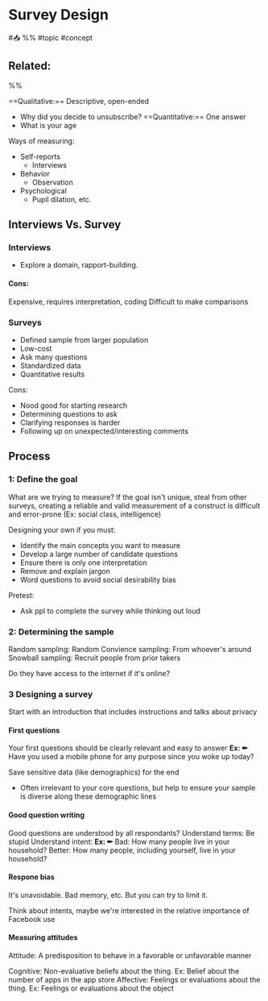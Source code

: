 # Survey Design
#📥 
%%
#topic
#concept

**Related:**
-  

%%


==Qualitative:== Descriptive, open-ended
- Why did you decide to unsubscribe?
==Quantitative:== One answer
- What is your age

Ways of measuring:
- Self-reports
	- Interviews
- Behavior
	- Observation
- Psychological
	- Pupil dilation, etc.


## Interviews Vs. Survey

### Interviews
- Explore a domain, rapport-building.

#### Cons: 
Expensive, requires interpretation, coding
Difficult to make comparisons

### Surveys
- Defined sample from larger population
- Low-cost
- Ask many questions
- Standardized data
- Quantitative results

Cons:
- Nood good for starting research 
- Determining questions to ask
- Clarifying responses is harder
- Following up on unexpected/interesting comments

## Process
### 1: Define the goal
What are we trying to measure? 
If the goal isn't unique, steal from other surveys, creating a reliable and valid measurement of a construct is difficult and error-prone (Ex: social class, intelligence)

Designing your own if you must:
- Identify the main concepts you want to measure 
- Develop a large number of candidate questions
- Ensure there is only one interpretation
- Remove and explain jargon
- Word questions to avoid social desirability bias 

Pretest: 
- Ask ppl to complete the survey while thinking out loud 

### 2: Determining the sample

Random sampling: Random
Convience sampling: From whoever's around
Snowball sampling: Recruit people from prior takers

Do they have access to the internet if it's online?

### 3 Designing a survey 

Start with an introduction that includes instructions and talks about privacy

#### First questions 
Your first questions should be clearly relevant and easy to answer
**Ex: ✏**  
Have you used a mobile phone for any purpose since you woke up today?

Save sensitive data (like demographics) for the end
- Often irrelevant to your core questions, but help to ensure your sample is diverse along these demographic lines

#### Good question writing
Good questions are understood by all respondants?
Understand terms: Be stupid
Understand intent:
**Ex: ✏** 
Bad: How many people live in your household?
Better: How many people, including yourself, live in your household?

#### Respone bias
It's unavoidable. Bad memory, etc. But you can try to limit it.

Think about intents, maybe we're interested in the relative importance of Facebook use

#### Measuring attitudes
Attitude: A predisposition to behave in a favorable or unfavorable manner

Cognitive: Non-evaluative beliefs about the thing. Ex: Belief about the number of apps in the app store
Affective:  Feelings or evaluations about the thing. Ex: Feelings or evaluations about the object









